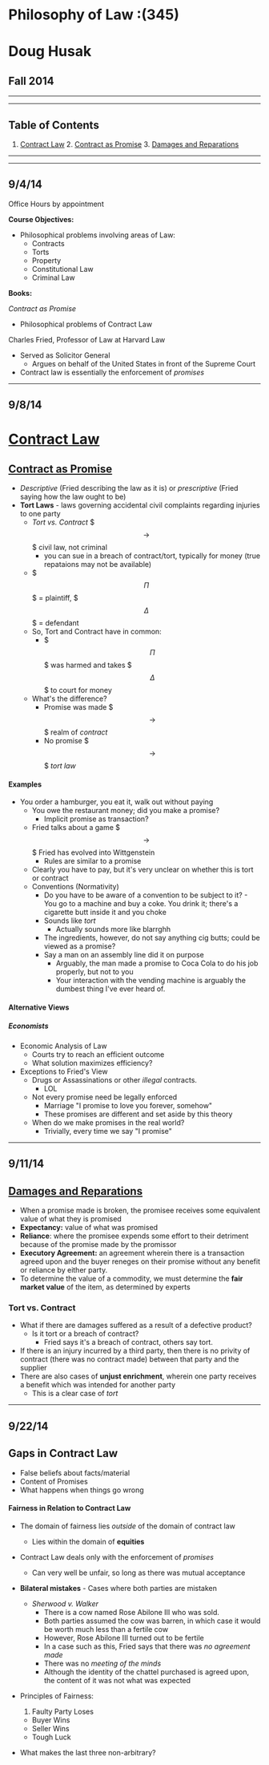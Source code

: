 # Philosophy of Law :(345)
# Doug Husak
## Fall 2014

---
---

## Table of Contents

1. [Contract Law](#anchor1)
	2. [Contract as Promise](#anchor1.1)
	3. [Damages and Reparations](#anchor1.2)

---
---

## 9/4/14

Office Hours by appointment

**Course Objectives:**

- Philosophical problems involving areas of Law:
	- Contracts
	- Torts
	- Property
	- Constitutional Law
	- Criminal Law
	
**Books:**

*Contract as Promise*

- Philosophical problems of Contract Law

Charles Fried, Professor of Law at Harvard Law

- Served as Solicitor General
	- Argues on behalf of the United States in front of the Supreme Court
- Contract law is essentially the enforcement of *promises*

---
## 9/8/14

# [Contract Law](id:anchor1)

## [Contract as Promise](id:anchor1.1)

- *Descriptive* (Fried describing the law as it is) or *prescriptive* (Fried saying how the law ought to be)
- **Tort Laws** - laws governing accidental civil complaints regarding injuries to one party
	- *Tort vs. Contract* $$$\to$$$ civil law, not criminal
		- you can sue in a breach of contract/tort, typically for money (true repataions may not be available)
	- $$$\Pi$$$ = plaintiff, $$$\Delta$$$ = defendant
	- So, Tort and Contract have in common:
		- $$$\Pi$$$ was harmed and takes $$$\Delta$$$ to court for money
	- What's the difference?
		- Promise was made $$$\to$$$ realm of *contract*
		- No promise $$$\to$$$ *tort law*

#### Examples

- You order a hamburger, you eat it, walk out without paying
	- You owe the restaurant money; did you make a promise?
		- Implicit promise as transaction?
	- Fried talks about a game $$$\to$$$ Fried has evolved into Wittgenstein
		- Rules are similar to a promise
	- Clearly you have to pay, but it's very unclear on whether this is tort or contract
	- Conventions (Normativity)
		- Do you have to be aware of a convention to be subject to it?	- You go to a machine and buy a coke. You drink it; there's a cigarette butt inside it and you choke
		- Sounds like *tort*
			- Actually sounds more like blarrghh
		- The ingredients, however, do not say anything cig butts; could be viewed as a promise?
		- Say a man on an assembly line did it on purpose
			- Arguably, the man made a promise to Coca Cola to do his job properly, but not to you
			- Your interaction with the vending machine is arguably the dumbest thing I've ever heard of.
	
#### Alternative Views

##### Economists

- Economic Analysis of Law
	- Courts try to reach an efficient outcome
	- What solution maximizes efficiency?
- Exceptions to Fried's View
	- Drugs or Assassinations or other *illegal* contracts.
		- LOL
	- Not every promise need be legally enforced
		- Marriage "I promise to love you forever, somehow"
		- These promises are different and set aside by this theory
	- When do we make promises in the real world?
		- Trivially, every time we say "I promise"
		
---

## 9/11/14

## [Damages and Reparations](id:anchor1.2)

- When a promise made is broken, the promisee receives some equivalent value of what they is promised
- **Expectancy:** value of what was promised
- **Reliance**: where the promisee expends some effort to their detriment because of the promise made by the promissor
- **Executory Agreement:** an agreement wherein there is a transaction agreed upon and the buyer reneges on their promise without any benefit or reliance by either party.
- To determine the value of a commodity, we must determine the **fair market value** of the item, as determined by experts

### Tort vs. Contract


- What if there are damages suffered as a result of a defective product?
	- Is it tort or a breach of contract?
		- Fried says it's a breach of contract, others say tort.
- If there is an injury incurred by a third party, then there is no privity of contract (there was no contract made) between that party and the supplier
- There are also cases of **unjust enrichment**, wherein one party receives a benefit which was intended for another party
	- This is a clear case of *tort*
	
---

## 9/22/14

## Gaps in Contract Law

- False beliefs about facts/material
- Content of Promises
- What happens when things go wrong

#### Fairness in Relation to Contract Law

- The domain of fairness lies *outside* of the domain of contract law
	- Lies within the domain of **equities**
- Contract Law deals only with the enforcement of *promises*
	- Can very well be unfair, so long as there was mutual acceptance
- **Bilateral mistakes** - Cases where both parties are mistaken
	- *Sherwood v. Walker* 
		- There is a cow named Rose Abilone III who was sold. 
		- Both parties assumed the cow was barren, in which case it would be worth much less than a fertile cow
		- However, Rose Abilone III turned out to be fertile
		- In a case such as this, Fried says that there was *no agreement made*
		- There was no *meeting of the minds*
		- Although the identity of the chattel purchased is agreed upon, the content of it was not what was expected

- Principles of Fairness:
	1. Faulty Party Loses
	- Buyer Wins
	- Seller Wins
	- Tough Luck
- What makes the last three non-arbitrary?
